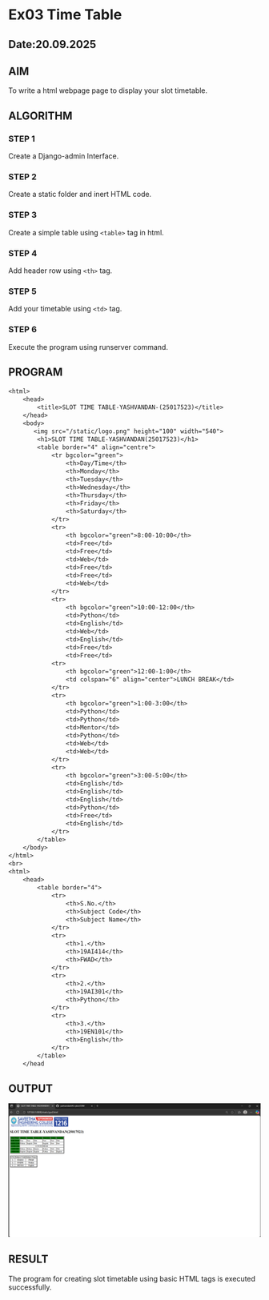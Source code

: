 # Ex03 Time Table
## Date:20.09.2025

## AIM
To write a html webpage page to display your slot timetable.

## ALGORITHM
### STEP 1
Create a Django-admin Interface.

### STEP 2
Create a static folder and inert HTML code.

### STEP 3
Create a simple table using ```<table>``` tag in html.

### STEP 4
Add header row using ```<th>``` tag.

### STEP 5
Add your timetable using ```<td>``` tag.

### STEP 6
Execute the program using runserver command.

## PROGRAM
```
<html>
    <head>
        <title>SLOT TIME TABLE-YASHVANDAN-(25017523)</title>
    </head>
    <body>
       <img src="/static/logo.png" height="100" width="540">
        <h1>SLOT TIME TABLE-YASHVANDAN(25017523)</h1>
        <table border="4" align="centre">
            <tr bgcolor="green">
                <th>Day/Time</th>
                <th>Monday</th>
                <th>Tuesday</th>
                <th>Wednesday</th>
                <th>Thursday</th> 
                <th>Friday</th>
                <th>Saturday</th>
            </tr>
            <tr>
                <th bgcolor="green">8:00-10:00</th>
                <td>Free</td>
                <td>Free</td>
                <td>Web</td>
                <td>Free</td>
                <td>Free</td>
                <td>Web</td>
            </tr>
            <tr>
                <th bgcolor="green">10:00-12:00</th>
                <td>Python</td>
                <td>English</td>
                <td>Web</td>
                <td>English</td>
                <td>Free</td>
                <td>Free</td>
            <tr>
                <th bgcolor="green">12:00-1:00</th>
                <td colspan="6" align="center">LUNCH BREAK</td>
            </tr>
            <tr>
                <th bgcolor="green">1:00-3:00</th>
                <td>Python</td>
                <td>Python</td>  
                <td>Mentor</td>
                <td>Python</td>
                <td>Web</td>
                <td>Web</td>
            </tr>
            <tr>
                <th bgcolor="green">3:00-5:00</th>
                <td>English</td>
                <td>English</td>
                <td>English</td>
                <td>Python</td>
                <td>Free</td>
                <td>English</td>
            </tr>
        </table>
    </body>
</html>
<br>
<html>
    <head>
        <table border="4">
            <tr>
                <th>S.No.</th>
                <th>Subject Code</th>
                <th>Subject Name</th>
            </tr>
            <tr>
                <th>1.</th>
                <th>19AI414</th>
                <th>FWAD</th>
            </tr>
            <tr>
                <th>2.</th>
                <th>19AI301</th>
                <th>Python</th>
            </tr>
            <tr>
                <th>3.</th>
                <th>19EN101</th>
                <th>English</th>
            </tr>
        </table>
    </head
```
## OUTPUT 
![alt text](<Screenshot 2025-09-27 093211.png>)


## RESULT
The program for creating slot timetable using basic HTML tags is executed successfully.
